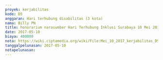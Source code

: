 ```yaml
---
proyek: kerjabilitas
kode: D5
anggaran: Hari terhubung disabilitas (3 kota)
nama: Billy PN
title: honorarium narasumber Hari Terhubung Inklusi Surabaya 10 Mei 2017 a,n Abdul Syukur Ketua DMI Jatim
date: 2017-05-10
biaya: 400000
nota: https://wiki.ciptamedia.org/wiki/File:Mei_10_2017_kerjabilitas_D5_narsum_DMI_billy.jpg
tanggalpelunasan: 2017-05-10
notapelunasan:
---
```

